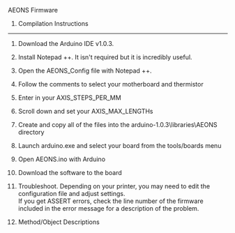 AEONS Firmware

1. Compilation Instructions
-------------------------------------------------------------------------------------------
1. Download the Arduino IDE v1.0.3.

2. Install Notepad ++.  It isn't required but it is incredibly useful.

3. Open the AEONS_Config file with Notepad ++.

4. Follow the comments to select your motherboard and thermistor

5. Enter in your AXIS_STEPS_PER_MM

6. Scroll down and set your AXIS_MAX_LENGTHs

7. Create and copy all of the files into the arduino-1.0.3\libraries\AEONS directory

8. Launch arduino.exe and select your board from the tools/boards menu

9. Open AEONS.ino with Arduino

10. Download the software to the board

11. Troubleshoot.  Depending on your printer, you may need to edit the configuration file and adjust settings.  
	If you get ASSERT errors, check the line number of the firmware included in the error message for a description of the problem.

2. Method/Object Descriptions

